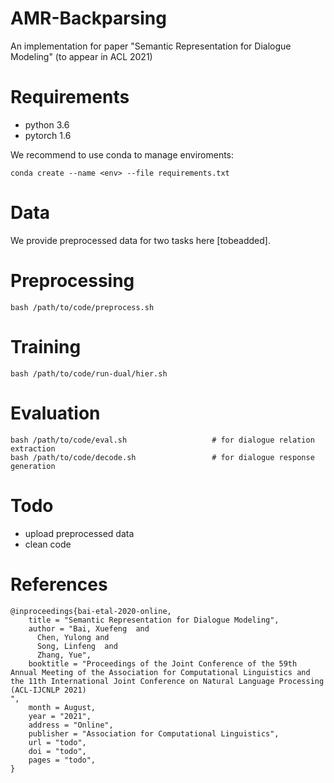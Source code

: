 # AMR-Backparsing
An implementation for paper "Semantic Representation for Dialogue Modeling" (to appear in ACL 2021)

# Requirements
+ python 3.6
+ pytorch 1.6

We recommend to use conda to manage enviroments:
```
conda create --name <env> --file requirements.txt
```
# Data 
We provide preprocessed data for two tasks here [tobeadded].

# Preprocessing
```
bash /path/to/code/preprocess.sh
```

# Training
```
bash /path/to/code/run-dual/hier.sh
```

# Evaluation
```
bash /path/to/code/eval.sh                   # for dialogue relation extraction
bash /path/to/code/decode.sh                 # for dialogue response generation
```

# Todo
+ upload preprocessed data
+ clean code

# References
```
@inproceedings{bai-etal-2020-online,
    title = "Semantic Representation for Dialogue Modeling",
    author = "Bai, Xuefeng  and 
      Chen, Yulong and
      Song, Linfeng  and
      Zhang, Yue",
    booktitle = "Proceedings of the Joint Conference of the 59th Annual Meeting of the Association for Computational Linguistics and the 11th International Joint Conference on Natural Language Processing (ACL-IJCNLP 2021)
",
    month = August,
    year = "2021",
    address = "Online",
    publisher = "Association for Computational Linguistics",
    url = "todo",
    doi = "todo",
    pages = "todo",
}
```
